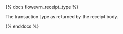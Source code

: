 {% docs flowevm_receipt_type %}

The transaction type as returned by the receipt body.

{% enddocs %}
